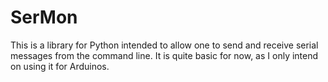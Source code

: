 # SerMon

This is a library for Python intended to allow one to send and receive serial messages from the command line. It is quite basic for now, as I only intend on using it for Arduinos.
